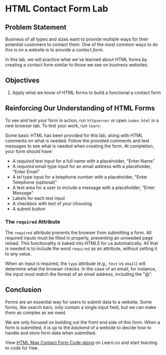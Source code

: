  # HTML Contact Form Lab

## Problem Statement

Business of all types and sizes want to provide multiple ways for their potential
customers to contact them.  One of the most common ways to do this is on a website is to provide
a _contact form_.

In this lab, we will practice what we've learned about HTML forms by creating a
contact form similar to those we see on business websites.

## Objectives

1. Apply what we know of HTML forms to build a functional a contact form

## Reinforcing Our Understanding of HTML Forms

To see and test your form in action, run `httpserver` or open `index.html` in a
new browser tab. To test your work, run `learn`.

Some basic HTML has been provided for this lab, along with HTML comments on what
is needed.  Follow the provided comments and test messages to see what is needed
when creating the form.  At completion, your form should have:

* A _required_ text input for a full name with a placeholder, "Enter Name"
* A _required_ email type input for an email address with a placeholder, "Enter Email"
* A _tel_ type input for a telephone number with a placeholder, "Enter Telephone (optional)"
* A text area for a user to include a message with a placeholder, "Enter Message"
* Labels for each text input
* A checkbox with text of your choosing
* A submit button

### The `required` Attribute

The `required` attribute prevents the browser from submitting a form.  All
required inputs must be filled in properly, preventing an unneeded page reload.
This functionality is baked into HTML5 for us automatically. All that is
needed is to include the word `required` as an attribute, without setting it to
any value.

When an input is required, the `type` attribute (e.g., `text` vs `email`) will
determine what the browser checks. In the case of an email, for instance, the input must
match the format of an email address, including the "@".

## Conclusion

Forms are an essential way for users to submit data to a website. Some forms,
like search bars, only contain a single input field, but we can make them as
complex as we need.

We are only focused on building out the front end side of this form.  When a
form is submitted, it is up to the _backend_ of a website to decide how to
handle and store form data when submitted.

<p class='util--hide'>View <a href='https://learn.co/lessons/html-map-contact-form-code-along'>HTML Map Contact Form Code-along</a> on Learn.co and start learning to code for free.</p>
